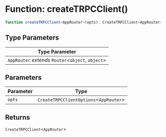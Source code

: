# Function: createTRPCClient()

```ts
function createTRPCClient<AppRouter>(opts): CreateTRPCClient<AppRouter>
```

## Type Parameters

| Type Parameter |
| ------ |
| `AppRouter` *extends* `Router`\<`object`, `object`\> |

## Parameters

| Parameter | Type |
| ------ | ------ |
| `opts` | `CreateTRPCClientOptions`\<`AppRouter`\> |

## Returns

`CreateTRPCClient`\<`AppRouter`\>

